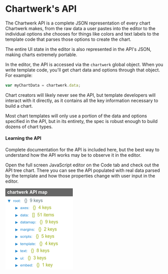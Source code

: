 # Chartwerk's API

The Chartwerk API is a complete JSON representation of every chart  Chartwerk makes, from the raw data a user pastes into the editor to the individual options she chooses for things like colors and text labels to the template code that parses those options to create the chart.

The entire UI state in the editor is also represented in the API's JSON, making charts extremely portable.

In the editor, the API is accessed via the `chartwerk` global object. When you write template code, you'll get chart data and options through that object. For example:

```javascript
var myChartData = chartwerk.data;
```

Chart creators will likely never see the API, but template developers will interact with it directly, as it contains all the key information necessary to build a chart.

Most chart templates will only use a portion of the data and options specified in the API, but in its entirety, the spec is robust enough to build dozens of chart types.

#### Learning the API

Complete documentation for the API is included here, but the best way to understand how the API works may be to observe it in the editor.

Open the full screen JavaScript editor on the Code tab and check out the API tree chart. There you can see the API populated with real data parsed by the template and how those properties change with user input in the editor.

<img src="img/screenshots/api_tree.png" class="screenshot" />